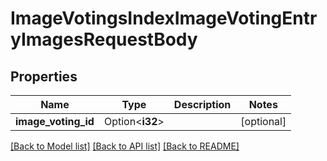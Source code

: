 # ImageVotingsIndexImageVotingEntryImagesRequestBody

## Properties

Name | Type | Description | Notes
------------ | ------------- | ------------- | -------------
**image_voting_id** | Option<**i32**> |  | [optional]

[[Back to Model list]](../README.md#documentation-for-models) [[Back to API list]](../README.md#documentation-for-api-endpoints) [[Back to README]](../README.md)


